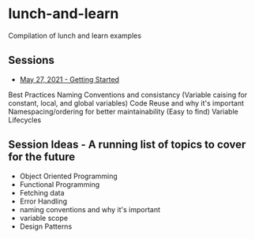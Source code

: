 # lunch-and-learn
Compilation of lunch and learn examples

## Sessions
* [May 27, 2021 - Getting Started](https://github.com/irwinseating/lunch-and-learn/tree/main/May%2027%202021)



Best Practices
Naming Conventions and consistancy (Variable caising for constant, local, and global variables)
Code Reuse and why it's important
Namespacing/ordering for better maintainability (Easy to find)
Variable Lifecycles







## Session Ideas - A running list of topics to cover for the future
* Object Oriented Programming
* Functional Programming
* Fetching data
* Error Handling
* naming conventions and why it's important
* variable scope 
* Design Patterns